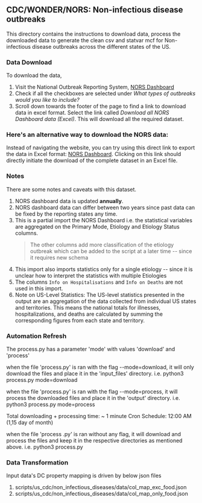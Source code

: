 ## CDC/WONDER/NORS: Non-infectious disease outbreaks

This directory contains the instructions to download data, process the
downloaded data to generate the clean csv and statvar mcf for Non-infectious
disease outbreaks across the different states of the US.

### Data Download
To download the data,
1. Visit the National Outbreak Reporting System, [NORS Dashboard](https://wwwn.cdc.gov/norsdashboard/)
2. Check if all the checkboxes are selected under *What types of outbreaks would you like to include?*
3. Scroll down towards the footer of the page to find a link to download data in
   excel format. Select the link called *Download all NORS Dashboard data (Excel)*. This will download all the required dataset.

### Here's an alternative way to download the NORS data:
   Instead of navigating the website, you can try using this direct link to export the data in Excel format: [NORS Dashboard](https://data.cdc.gov/Foodborne-Waterborne-and-Related-Diseases/NORS/5xkq-dg7x/about_data). Clicking on this link should directly initiate the download of the complete dataset in an Excel file.


### Notes
There are some notes and caveats with this dataset.
1. NORS dashboard data is updated **annually**.
2. NORS dashboard data can differ between two years since past data can be fixed by the reporting states any time.
3. This is a partial import the NORS Dashboard i.e. the statistical variables are aggregated on the Primary Mode, Etiology and Etiology Status columns.
	> The other columns add more classification of the etiology outbreak which can be added to the script at a later time -- since it requires new schema
4. This import also imports statistics only for a single etiology -- since it is unclear how to interpret the statistics with multiple Etiologies
5. The columns `Info on Hospitalisations` and `Info on Deaths` are not used in this import.
6. Note on US-Level Statistics: The US-level statistics presented in the output are an aggregation of the data collected from individual US states and territories. This means the national totals for illnesses, hospitalizations, and deaths are calculated by summing the corresponding figures from each state and territory.

### Automation Refresh
The process.py has a parameter 'mode' with values 'download' and 'process'

when the file 'process.py' is ran with the flag --mode=download, it will only download the files and place it in the 'input_files' directory.
i.e. python3 process.py mode=download

when the file 'process.py' is ran with the flag --mode=process, it will process the downloaded files and place it in the 'output' directory.
i.e. python3 process.py mode=process

Total downloading + processing time: ~ 1 minute
Cron Schedule: 12:00 AM (1,15 day of month)

when the file 'process .py' is ran without any flag, it will download and process the files and keep it in the respective directories as mentioned above.
i.e. python3 process.py

### Data Transformation
Input data's DC property mapping is driven by below json files
1. scripts/us_cdc/non_infectious_diseases/data/col_map_exc_food.json 
2. scripts/us_cdc/non_infectious_diseases/data/col_map_only_food.json